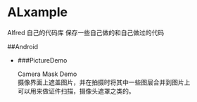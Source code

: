 # ALxample
Alfred 自己的代码库
保存一些自己做的和自己做过的代码

##Android
* ###PictureDemo

  Camera Mask Demo <br/>
  摄像界面上遮盖图片，并在拍摄时将其中一些图层合并到图片上<br/>
  可以用来做证件扫描，摄像头遮罩之类的。<br/>




